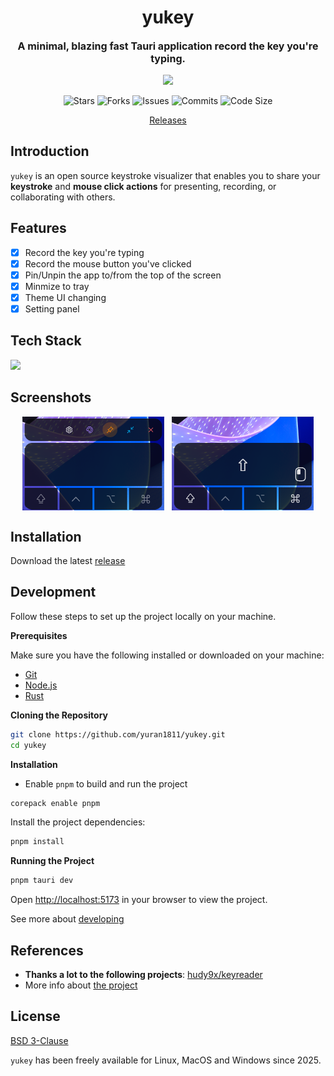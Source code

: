 <h1 align="center">yukey</h1>
<p align="center" style="font-size:16px"><strong>A minimal, blazing fast Tauri application record the key you're typing.</strong></p>
<p align="center">  
  <img src="https://raw.githubusercontent.com/catppuccin/catppuccin/main/assets/palette/macchiato.png" width="400" />
</p>

<p align="center">
  <img alt="Stars" src="https://badgen.net/github/stars/yuran1811/yukey">
  <img alt="Forks" src="https://badgen.net/github/forks/yuran1811/yukey">
  <img alt="Issues" src="https://badgen.net/github/issues/yuran1811/yukey">
  <img alt="Commits" src="https://badgen.net/github/commits/yuran1811/yukey">
  <img alt="Code Size" src="https://img.shields.io/github/languages/code-size/yuran1811/yukey">
</p>

<div align="center"><a href="https://github.com/yuran1811/yukey/releases" target="_blank">Releases</a></div>

## Introduction

`yukey` is an open source keystroke visualizer that enables you to share your **keystroke** and **mouse click actions** for presenting, recording, or collaborating with others.

## Features

- [x] Record the key you're typing
- [x] Record the mouse button you've clicked
- [x] Pin/Unpin the app to/from the top of the screen
- [x] Minmize to tray
- [x] Theme UI changing
- [x] Setting panel

## Tech Stack

<img src="https://skill-icons-livid.vercel.app/icons?i=tauri,react,tailwindcss,ts&gap=60" height="36" />

## Screenshots

<div style="display:flex;gap:12px;justify-content:center">
    <img src="./public/screenshots/normal.png" style="width:45%;max-width:380px">
    <img src="./public/screenshots/active.png" style="width:45%;max-width:380px">
</div>

## Installation

Download the latest [release](https://github.com/yuran1811/yukey/releases)

## Development

Follow these steps to set up the project locally on your machine.

**Prerequisites**

Make sure you have the following installed or downloaded on your machine:

- [Git](https://git-scm.com/)
- [Node.js](https://nodejs.org/en)
- [Rust](https://www.rust-lang.org/tools/install)

**Cloning the Repository**

```bash
git clone https://github.com/yuran1811/yukey.git
cd yukey
```

**Installation**

- Enable `pnpm` to build and run the project

```bash
corepack enable pnpm
```

Install the project dependencies:

```bash
pnpm install
```

**Running the Project**

```bash
pnpm tauri dev
```

Open [http://localhost:5173](http://localhost:5173) in your browser to view the project.

See more about [developing](./md/dev.md)

## References

- **Thanks a lot to the following projects**: [hudy9x/keyreader](https://github.com/hudy9x/keyreader)
- More info about [the project](./md)

## License

[BSD 3-Clause](https://opensource.org/licenses/BSD-3-Clause)

`yukey` has been freely available for Linux, MacOS and Windows since 2025.
